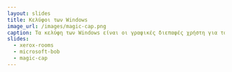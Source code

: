 ```yaml
---
layout: slides
title: Κελύφοι των Windows
image_url: /images/magic-cap.png
caption: Τα κελύφη των Windows είναι οι γραφικές διεπαφές χρήστη για το λειτουργικό σύστημα Microsoft Windows. Στην πληροφορική κέλυφος είναι ένα τμήμα λογισμικού το οποίο παρέχει μία διασύνδεση προς τους χρήστες. Συνήθως ο όρος αναφέρεται στο κέλυφος του λειτουργικού συστήματος το οποίο παρέχει πρόσβαση στις υπηρεσίες του πυρήνα.
slides:
  - xerox-rooms
  - microsoft-bob
  - magic-cap
---
```

